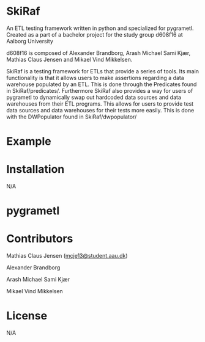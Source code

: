 # SkiRaf
An ETL testing framework written in python and specialized for pygrametl. Created as a part of a bachelor project for the study group d608f16 at Aalborg University

d608f16 is composed of Alexander Brandborg, Arash Michael Sami Kjær, Mathias Claus Jensen and Mikael Vind Mikkelsen.

SkiRaf is a testing framework for ETLs that provide a series of tools. Its main functionality is that it allows users to make assertions regarding a data warehouse populated by an ETL. This is done through the Predicates found in SkiRaf/predicates/. Furthermore SkiRaf also provides a way for users of pygrametl to dynamically swap out hardcoded data sources and data warehouses from their ETL programs. This allows for users to provide test data sources and data warehouses for their tests more easily. This is done with the DWPopulator found in SkiRaf/dwpopulator/

# Example


# Installation
N/A

# pygrametl

# Contributors
Mathias Claus Jensen (mcje13@student.aau.dk)

Alexander Brandborg

Arash Michael Sami Kjær

Mikael Vind Mikkelsen 

# License
N/A




